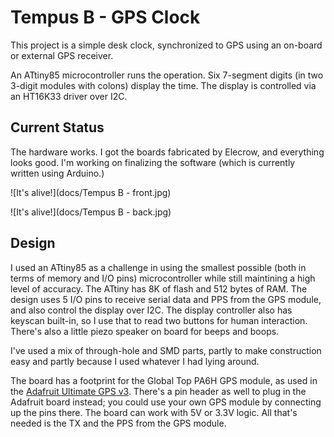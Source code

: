 # Tempus B - GPS Clock

This project is a simple desk clock, synchronized to GPS using an on-board or external GPS receiver.

An ATtiny85 microcontroller runs the operation. Six 7-segment digits (in two 3-digit modules with colons) display the time. The display is controlled via an HT16K33 driver over I2C.

## Current Status

The hardware works. I got the boards fabricated by Elecrow, and everything looks good. I'm working on finalizing the software (which is currently written using Arduino.)

![It's alive!](docs/Tempus B - front.jpg)

![It's alive!](docs/Tempus B - back.jpg)

## Design

I used an ATtiny85 as a challenge in using the smallest possible (both in terms of memory and I/O pins) microcontroller while still maintining a high level of accuracy. The ATtiny has 8K of flash and 512 bytes of RAM. The design uses 5 I/O pins to receive serial data and PPS from the GPS module, and also control the display over I2C. The display controller also has keyscan built-in, so I use that to read two buttons for human interaction. There's also a little piezo speaker on board for beeps and boops.

I've used a mix of through-hole and SMD parts, partly to make construction easy and partly because I used whatever I had lying around.

The board has a footprint for the Global Top PA6H GPS module, as used in the [Adafruit Ultimate GPS v3](https://www.adafruit.com/product/746). There's a pin header as well to plug in the Adafruit board instead; you could use your own GPS module by connecting up the pins there. The board can work with 5V or 3.3V logic. All that's needed is the TX  and the PPS from the GPS module.